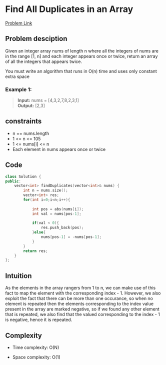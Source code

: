 # Find All Duplicates in an Array

[Problem Link](https://leetcode.com/problems/find-all-duplicates-in-an-array/description/)

## Problem desciption 
Given an integer array nums of length n where all the integers of nums are in the range [1, n] and each integer appears once or twice, return an array of all the integers that appears twice.

You must write an algorithm that runs in O(n) time and uses only constant extra space

### Example 1:

> **Input:** nums = [4,3,2,7,8,2,3,1] <br>
> **Output:** [2,3]

## constraints
* n == nums.length
* 1 <= n <= 105
* 1 <= nums[i] <= n
* Each element in nums appears once or twice

## Code
```cpp
class Solution {
public:
    vector<int> findDuplicates(vector<int>& nums) {
        int n = nums.size();
        vector<int> res;
        for(int i=0;i<n;i++){
            
            int pos = abs(nums[i]);
            int val = nums[pos-1];
            
            if(val < 0){
                res.push_back(pos);
            }else{
                nums[pos-1] = -nums[pos-1];
            }
        }
        return res;
    }
};

```

## Intuition
As the elements in the array rangers from 1 to n, we can make use of this fact to map the element with the corresponding index - 1. However, we also exploit the fact that there can be more than one occurance, so when no element is repeated then the elements corresponding to the index value present in the array are marked negative, so if we found any other element that is repeated, we also find that the valued corresponding to the index - 1 is negative, hence it is repeated.



## Complexity
- Time complexity: O(N)


- Space complexity: O(1)
